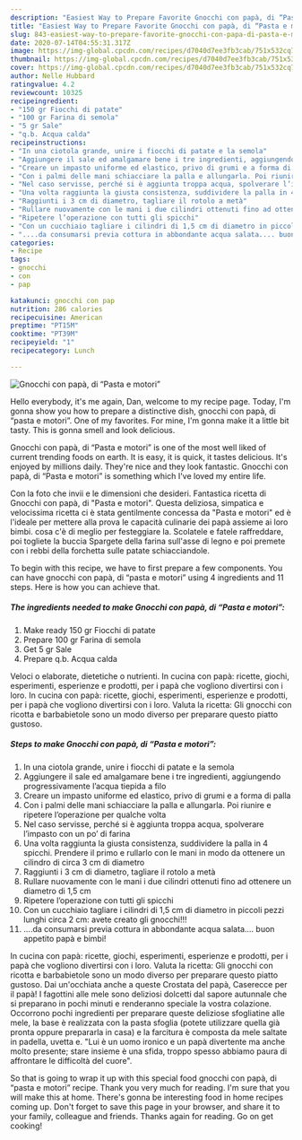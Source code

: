 ```yaml
---
description: "Easiest Way to Prepare Favorite Gnocchi con papà, di “Pasta e motori”"
title: "Easiest Way to Prepare Favorite Gnocchi con papà, di “Pasta e motori”"
slug: 843-easiest-way-to-prepare-favorite-gnocchi-con-papa-di-pasta-e-motori
date: 2020-07-14T04:55:31.317Z
image: https://img-global.cpcdn.com/recipes/d7040d7ee3fb3cab/751x532cq70/gnocchi-con-papa-di-pasta-e-motori-recipe-main-photo.jpg
thumbnail: https://img-global.cpcdn.com/recipes/d7040d7ee3fb3cab/751x532cq70/gnocchi-con-papa-di-pasta-e-motori-recipe-main-photo.jpg
cover: https://img-global.cpcdn.com/recipes/d7040d7ee3fb3cab/751x532cq70/gnocchi-con-papa-di-pasta-e-motori-recipe-main-photo.jpg
author: Nelle Hubbard
ratingvalue: 4.2
reviewcount: 10325
recipeingredient:
- "150 gr Fiocchi di patate"
- "100 gr Farina di semola"
- "5 gr Sale"
- "q.b. Acqua calda"
recipeinstructions:
- "In una ciotola grande, unire i fiocchi di patate e la semola"
- "Aggiungere il sale ed amalgamare bene i tre ingredienti, aggiungendo progressivamente l’acqua tiepida a filo"
- "Creare un impasto uniforme ed elastico, privo di grumi e a forma di palla"
- "Con i palmi delle mani schiacciare la palla e allungarla. Poi riunire e ripetere l’operazione per qualche volta"
- "Nel caso servisse, perché si è aggiunta troppa acqua, spolverare l’impasto con un po’ di farina"
- "Una volta raggiunta la giusta consistenza, suddividere la palla in 4 spicchi. Prendere il primo e rullarlo con le mani in modo da ottenere un cilindro di circa 3 cm di diametro"
- "Raggiunti i 3 cm di diametro, tagliare il rotolo a metà"
- "Rullare nuovamente con le mani i due cilindri ottenuti fino ad ottenere un diametro di 1,5 cm"
- "Ripetere l’operazione con tutti gli spicchi"
- "Con un cucchiaio tagliare i cilindri di 1,5 cm di diametro in piccoli pezzi lunghi circa 2 cm: avete creato gli gnocchi!!!"
- "....da consumarsi previa cottura in abbondante acqua salata.... buon appetito papà e bimbi!"
categories:
- Recipe
tags:
- gnocchi
- con
- pap

katakunci: gnocchi con pap 
nutrition: 286 calories
recipecuisine: American
preptime: "PT15M"
cooktime: "PT39M"
recipeyield: "1"
recipecategory: Lunch

---
```



![Gnocchi con papà, di “Pasta e motori”](https://img-global.cpcdn.com/recipes/d7040d7ee3fb3cab/751x532cq70/gnocchi-con-papa-di-pasta-e-motori-recipe-main-photo.jpg)

Hello everybody, it's me again, Dan, welcome to my recipe page. Today, I'm gonna show you how to prepare a distinctive dish, gnocchi con papà, di “pasta e motori”. One of my favorites. For mine, I'm gonna make it a little bit tasty. This is gonna smell and look delicious.

Gnocchi con papà, di “Pasta e motori” is one of the most well liked of current trending foods on earth. It is easy, it is quick, it tastes delicious. It's enjoyed by millions daily. They're nice and they look fantastic. Gnocchi con papà, di “Pasta e motori” is something which I've loved my entire life.

Con la foto che invii e le dimensioni che desideri. Fantastica ricetta di Gnocchi con papà, di &#34;Pasta e motori&#34;. Questa deliziosa, simpatica e velocissima ricetta ci è stata gentilmente concessa da &#34;Pasta e motori&#34; ed è l&#39;ideale per mettere alla prova le capacità culinarie dei papà assieme ai loro bimbi. cosa c&#39;è di meglio per festeggiare la. Scolatele e fatele raffreddare, poi togliete la buccia Spargete della farina sull&#39;asse di legno e poi premete con i rebbi della forchetta sulle patate schiacciandole.


To begin with this recipe, we have to first prepare a few components. You can have gnocchi con papà, di “pasta e motori” using 4 ingredients and 11 steps. Here is how you can achieve that.

<!--inarticleads1-->

##### The ingredients needed to make Gnocchi con papà, di “Pasta e motori”:

1. Make ready 150 gr Fiocchi di patate
1. Prepare 100 gr Farina di semola
1. Get 5 gr Sale
1. Prepare q.b. Acqua calda


Veloci o elaborate, dietetiche o nutrienti. In cucina con papà: ricette, giochi, esperimenti, esperienze e prodotti, per i papà che vogliono divertirsi con i loro. In cucina con papà: ricette, giochi, esperimenti, esperienze e prodotti, per i papà che vogliono divertirsi con i loro. Valuta la ricetta: Gli gnocchi con ricotta e barbabietole sono un modo diverso per preparare questo piatto gustoso. 

<!--inarticleads2-->

##### Steps to make Gnocchi con papà, di “Pasta e motori”:

1. In una ciotola grande, unire i fiocchi di patate e la semola
1. Aggiungere il sale ed amalgamare bene i tre ingredienti, aggiungendo progressivamente l’acqua tiepida a filo
1. Creare un impasto uniforme ed elastico, privo di grumi e a forma di palla
1. Con i palmi delle mani schiacciare la palla e allungarla. Poi riunire e ripetere l’operazione per qualche volta
1. Nel caso servisse, perché si è aggiunta troppa acqua, spolverare l’impasto con un po’ di farina
1. Una volta raggiunta la giusta consistenza, suddividere la palla in 4 spicchi. Prendere il primo e rullarlo con le mani in modo da ottenere un cilindro di circa 3 cm di diametro
1. Raggiunti i 3 cm di diametro, tagliare il rotolo a metà
1. Rullare nuovamente con le mani i due cilindri ottenuti fino ad ottenere un diametro di 1,5 cm
1. Ripetere l’operazione con tutti gli spicchi
1. Con un cucchiaio tagliare i cilindri di 1,5 cm di diametro in piccoli pezzi lunghi circa 2 cm: avete creato gli gnocchi!!!
1. ....da consumarsi previa cottura in abbondante acqua salata.... buon appetito papà e bimbi!


In cucina con papà: ricette, giochi, esperimenti, esperienze e prodotti, per i papà che vogliono divertirsi con i loro. Valuta la ricetta: Gli gnocchi con ricotta e barbabietole sono un modo diverso per preparare questo piatto gustoso. Dai un&#39;occhiata anche a queste Crostata del papà, Caserecce per il papà! I fagottini alle mele sono deliziosi dolcetti dal sapore autunnale che si preparano in pochi minuti e renderanno speciale la vostra colazione. Occorrono pochi ingredienti per preparare queste deliziose sfogliatine alle mele, la base è realizzata con la pasta sfoglia (potete utilizzare quella già pronta oppure prepararla in casa) e la farcitura è composta da mele saltate in padella, uvetta e. &#34;Lui è un uomo ironico e un papà divertente ma anche molto presente; stare insieme è una sfida, troppo spesso abbiamo paura di affrontare le difficoltà del cuore&#34;. 

So that is going to wrap it up with this special food gnocchi con papà, di “pasta e motori” recipe. Thank you very much for reading. I'm sure that you will make this at home. There's gonna be interesting food in home recipes coming up. Don't forget to save this page in your browser, and share it to your family, colleague and friends. Thanks again for reading. Go on get cooking!
